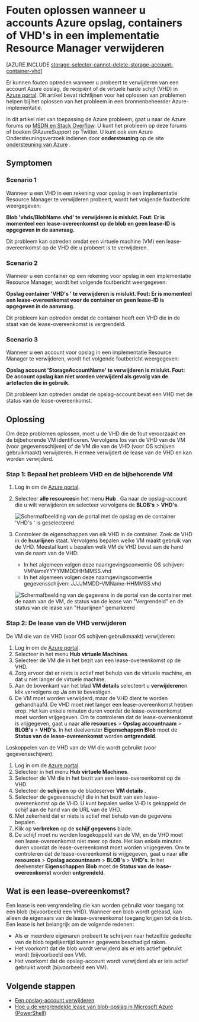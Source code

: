 <properties
    pageTitle="Fouten oplossen wanneer u accounts Azure opslag, containers of VHD's in de implementatie van een Resource Manager verwijderen | Microsoft Azure"
    description="Fouten oplossen wanneer u accounts Azure opslag, containers of VHD's in een implementatie Resource Manager verwijderen"
    services="storage"
    documentationCenter=""
    authors="genlin"
    manager="felixwu"
    editor="na"
    tags="storage"/>

<tags
    ms.service="storage"
    ms.workload="na"
    ms.tgt_pltfrm="na"
    ms.devlang="na"
    ms.topic="article"
    ms.date="10/17/2016"
    ms.author="genli"/>

# <a name="troubleshoot-errors-when-you-delete-azure-storage-accounts-containers-or-vhds-in-a-resource-manager-deployment"></a>Fouten oplossen wanneer u accounts Azure opslag, containers of VHD's in een implementatie Resource Manager verwijderen

[AZURE.INCLUDE [storage-selector-cannot-delete-storage-account-container-vhd](../../includes/storage-selector-cannot-delete-storage-account-container-vhd.md)]

Er kunnen fouten optreden wanneer u probeert te verwijderen van een account Azure opslag, de recipiënt of de virtuele harde schijf (VHD) in [Azure portal](https://portal.azure.com). Dit artikel bevat richtlijnen voor het oplossen van problemen helpen bij het oplossen van het probleem in een bronnenbeheerder Azure-implementatie.

In dit artikel niet van toepassing de Azure probleem, gaat u naar de Azure forums op [MSDN en Stack Overflow](https://azure.microsoft.com/support/forums/). U kunt het probleem op deze forums of boeken @AzureSupport op Twitter. U kunt ook een Azure Ondersteuningsverzoek indienen door **ondersteuning** op de site [ondersteuning van Azure](https://azure.microsoft.com/support/options/) .

## <a name="symptoms"></a>Symptomen

### <a name="scenario-1"></a>Scenario 1

Wanneer u een VHD in een rekening voor opslag in een implementatie Resource Manager te verwijderen probeert, wordt het volgende foutbericht weergegeven:

**Blob 'vhds/BlobName.vhd' te verwijderen is mislukt. Fout: Er is momenteel een lease-overeenkomst op de blob en geen lease-ID is opgegeven in de aanvraag.**

Dit probleem kan optreden omdat een virtuele machine (VM) een lease-overeenkomst op de VHD die u probeert is te verwijderen.

### <a name="scenario-2"></a>Scenario 2

Wanneer u een container op een rekening voor opslag in een implementatie Resource Manager, wordt het volgende foutbericht weergegeven:

**Opslag container 'VHD's ' te verwijderen is mislukt. Fout: Er is momenteel een lease-overeenkomst voor de container en geen lease-ID is opgegeven in de aanvraag.**

Dit probleem kan optreden omdat de container heeft een VHD die in de staat van de lease-overeenkomst is vergrendeld.

### <a name="scenario-3"></a>Scenario 3

Wanneer u een account voor opslag in een implementatie Resource Manager te verwijderen, wordt het volgende foutbericht weergegeven:

**Opslag account 'StorageAccountName' te verwijderen is mislukt. Fout: De account opslag kan niet worden verwijderd als gevolg van de artefacten die in gebruik.**

Dit probleem kan optreden omdat de opslag-account bevat een VHD met de status van de lease-overeenkomst.

## <a name="solution"></a>Oplossing

Om deze problemen oplossen, moet u de VHD die de fout veroorzaakt en de bijbehorende VM identificeren. Vervolgens los van de VHD van de VM (voor gegevensschijven) of de VM die van de VHD (voor OS schijven gebruikmaakt) verwijderen. Hiermee verwijdert de lease van de VHD en kan worden verwijderd.

### <a name="step-1-identify-the-problem-vhd-and-the-associated-vm"></a>Stap 1: Bepaal het probleem VHD en de bijbehorende VM


1. Log in om de [Azure portal](https://portal.azure.com).
2. Selecteer **alle resources**in het menu **Hub** . Ga naar de opslag-account die u wilt verwijderen en selecteer vervolgens de **BLOB's** > **VHD's**.

    ![Schermafbeelding van de portal met de opslag en de container 'VHD's ' is geselecteerd](./media/storage-resource-manager-cannot-delete-storage-account-container-vhd/opencontainer.png)

3. Controleer de eigenschappen van elk VHD in de container. Zoek de VHD in de **huurlijnen** staat. Vervolgens bepalen welke VM maakt gebruik van de VHD. Meestal kunt u bepalen welk VM de VHD bevat aan de hand van de naam van de VHD:

    - In het algemeen volgen deze naamgevingsconventie OS schijven: VMNameYYYYMMDDHHMMSS.vhd
    - In het algemeen volgen deze naamgevingsconventie gegevensschijven: JJJJMMDD-VMName-HHMMSS.vhd

    ![Schermafbeelding van de gegevens in de portal van de container met de naam van de VM, de status van de lease van "Vergrendeld" en de status van de lease van "Huurlijnen" gemarkeerd](./media/storage-resource-manager-cannot-delete-storage-account-container-vhd/locatevm.png)

### <a name="step-2-remove-the-lease-from-the-vhd"></a>Stap 2: De lease van de VHD verwijderen

De VM die van de VHD (voor OS schijven gebruikmaakt) verwijderen:

1.  Log in om de [Azure portal](https://portal.azure.com).
2.  Selecteer in het menu **Hub** **virtuele Machines**.
3.  Selecteer de VM die in het bezit van een lease-overeenkomst op de VHD.
4.  Zorg ervoor dat er niets is actief met behulp van de virtuele machine, en dat u niet langer de virtuele machine.
5.  Aan de bovenkant van het blad **VM details** selecteert u **verwijderen**en klik vervolgens op **Ja** om te bevestigen.
6.  De VM moet worden verwijderd, maar de VHD dient te worden gehandhaafd. De VHD moet niet langer een lease-overeenkomst hebben erop. Het kan enkele minuten duren voordat de lease-overeenkomst moet worden vrijgegeven. Om te controleren dat de lease-overeenkomst is vrijgegeven, gaat u naar **alle resources** > **Opslag accountnaam** > **BLOB's** > **VHD's**. In het deelvenster **Eigenschappen Blob** moet de **Status van de lease-overeenkomst** worden **ontgrendeld**.

Loskoppelen van de VHD van de VM die wordt gebruikt (voor gegevensschijven):

1.  Log in om de [Azure portal](https://portal.azure.com).
2.  Selecteer in het menu **Hub** **virtuele Machines**.
3.  Selecteer de VM die in het bezit van een lease-overeenkomst op de VHD.
4.  Selecteer de **schijven** op de bladeserver **VM details** .
5.  Selecteer de gegevensschijf die in het bezit van een lease-overeenkomst op de VHD. U kunt bepalen welke VHD is gekoppeld de schijf aan de hand van de URL van de VHD.
6.  Met zekerheid dat er niets is actief met behulp van de gegevens bepalen.
7.  Klik op **verbreken** op de **schijf gegevens** blade.
8.  De schijf moet nu worden losgekoppeld van de VM, en de VHD moet een lease-overeenkomst niet meer op deze. Het kan enkele minuten duren voordat de lease-overeenkomst moet worden vrijgegeven. Om te controleren dat de lease-overeenkomst is vrijgegeven, gaat u naar **alle resources** > **Opslag accountnaam** > **BLOB's** > **VHD's**. In het deelvenster **Eigenschappen Blob** moet de **Status van de lease-overeenkomst** worden **ontgrendeld**.

## <a name="what-is-a-lease"></a>Wat is een lease-overeenkomst?

Een lease is een vergrendeling die kan worden gebruikt voor toegang tot een blob (bijvoorbeeld een VHD). Wanneer een blob wordt geleasd, kan alleen de eigenaars van de lease-overeenkomst toegang krijgen tot de blob. Een lease is het belangrijk om de volgende redenen:

-   Als er meerdere eigenaren probeert te schrijven naar hetzelfde gedeelte van de blob tegelijkertijd kunnen gegevens beschadigd raken.
-   Het voorkomt dat de blob wordt verwijderd als er iets actief gebruikt wordt (bijvoorbeeld een VM).
-   Het voorkomt dat de opslag-account wordt verwijderd als er iets actief gebruikt wordt (bijvoorbeeld een VM).



## <a name="next-steps"></a>Volgende stappen

- [Een opslag-account verwijderen](storage-create-storage-account.md#delete-a-storage-account)
- [Hoe u de vergrendelde lease van blob-opslag in Microsoft Azure (PowerShell)](https://gallery.technet.microsoft.com/scriptcenter/How-to-break-the-locked-c2cd6492)
